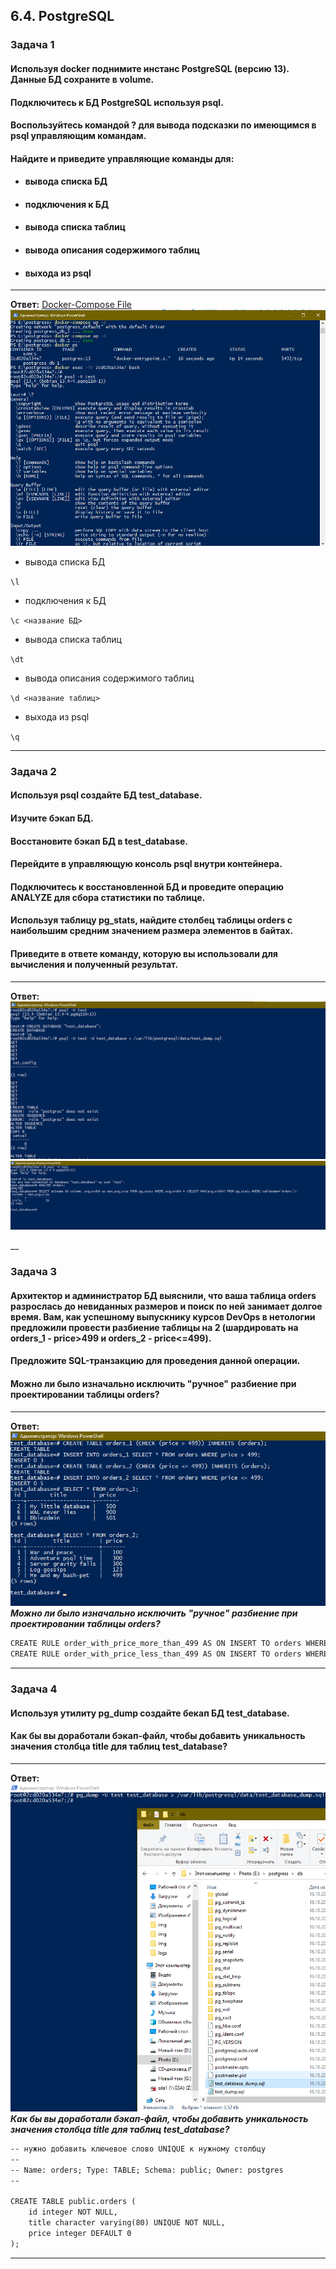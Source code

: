## 6.4. PostgreSQL

### Задача 1
#### Используя docker поднимите инстанс PostgreSQL (версию 13). Данные БД сохраните в volume.
#### Подключитесь к БД PostgreSQL используя psql.
#### Воспользуйтесь командой \? для вывода подсказки по имеющимся в psql управляющим командам.

#### Найдите и приведите управляющие команды для:

+ #### вывода списка БД
+ #### подключения к БД
+ #### вывода списка таблиц
+ #### вывода описания содержимого таблиц
+ #### выхода из psql
___
**Ответ:**
[Docker-Compose File](./config/docker-compose.yml)
<span style="display:block;text-align:center">![image#1 ](./img/1.png)</span>

+ вывода списка БД

`\l`
+ подключения к БД

`\c <название БД>`
+ вывода списка таблиц

`\dt`
+ вывода описания содержимого таблиц

`\d <название таблиц>`
+ выхода из psql

`\q`
___
### Задача 2
#### Используя psql создайте БД test_database.
#### Изучите бэкап БД.
#### Восстановите бэкап БД в test_database.
#### Перейдите в управляющую консоль psql внутри контейнера.
#### Подключитесь к восстановленной БД и проведите операцию ANALYZE для сбора статистики по таблице.
#### Используя таблицу pg_stats, найдите столбец таблицы orders с наибольшим средним значением размера элементов в байтах.
#### Приведите в ответе команду, которую вы использовали для вычисления и полученный результат.
___
**Ответ:**
<span style="display:block;text-align:center">![image#1 ](./img/2.png)</span>
<span style="display:block;text-align:center">![image#1 ](./img/3.png)</span>

__
### Задача 3
#### Архитектор и администратор БД выяснили, что ваша таблица orders разрослась до невиданных размеров и поиск по ней занимает долгое время. Вам, как успешному выпускнику курсов DevOps в нетологии предложили провести разбиение таблицы на 2 (шардировать на orders_1 - price>499 и orders_2 - price<=499).
#### Предложите SQL-транзакцию для проведения данной операции.
#### Можно ли было изначально исключить "ручное" разбиение при проектировании таблицы orders?
___
**Ответ:**
<span style="display:block;text-align:center">![image#1 ](./img/4.png)</span>
***Можно ли было изначально исключить "ручное" разбиение при проектировании таблицы orders?***
```html
CREATE RULE order_with_price_more_than_499 AS ON INSERT TO orders WHERE (price > 499) DO INSTEAD INSERT INTO orders_1 VALUES (NEW.*);
CREATE RULE order_with_price_less_than_499 AS ON INSERT TO orders WHERE (price <= 499) DO INSTEAD INSERT INTO orders_2 VALUES (NEW.*);
```
___
### Задача 4
#### Используя утилиту pg_dump создайте бекап БД test_database.
#### Как бы вы доработали бэкап-файл, чтобы добавить уникальность значения столбца title для таблиц test_database?
___
**Ответ:**
<span style="display:block;text-align:center">![image#1 ](./img/5.png)</span>
***Как бы вы доработали бэкап-файл, чтобы добавить уникальность значения столбца title для таблиц test_database?***
```html
-- нужно добавить ключевое слово UNIQUE к нужному столбцу
--
-- Name: orders; Type: TABLE; Schema: public; Owner: postgres
--

CREATE TABLE public.orders (
    id integer NOT NULL,
    title character varying(80) UNIQUE NOT NULL,
    price integer DEFAULT 0
);
```
____